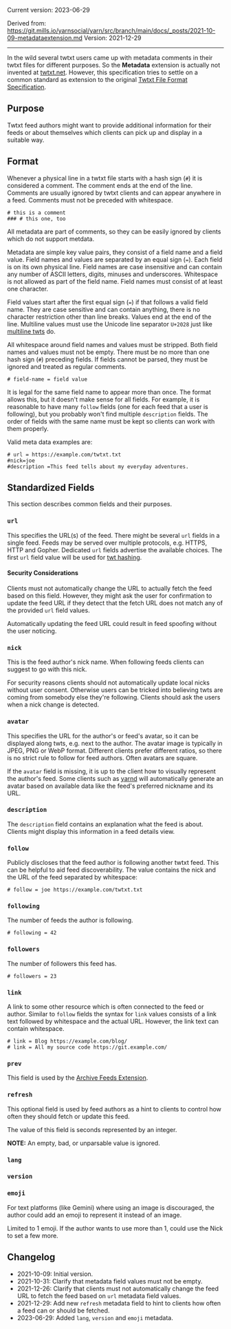 Current version: 2023-06-29

Derived from: https://git.mills.io/yarnsocial/yarn/src/branch/main/docs/_posts/2021-10-09-metadataextension.md
Version: 2021-12-29

---

In the wild several twtxt users came up with metadata comments in their twtxt files for different purposes. So the **Metadata** extension is actually not invented at [twtxt.net](https://twtxt.net/). However, this specification tries to settle on a common standard as extension to the original [Twtxt File Format Specification](https://twtxt.readthedocs.io/en/latest/user/twtxtfile.html).

## Purpose
Twtxt feed authors might want to provide additional information for their feeds or about themselves which clients can pick up and display in a suitable way.

## Format
Whenever a physical line in a twtxt file starts with a hash sign (`#`) it is considered a comment. The comment ends at the end of the line. Comments are usually ignored by twtxt clients and can appear anywhere in a feed. Comments must not be preceded with whitespace.

```
# this is a comment
### # this one, too
```

All metadata are part of comments, so they can be easily ignored by clients which do not support metdata.

Metadata are simple key value pairs, they consist of a field name and a field value. Field names and values are separated by an equal sign (`=`). Each field is on its own physical line. Field names are case insensitive and can contain any number of ASCII letters, digits, minuses and underscores. Whitespace is not allowed as part of the field name. Field names must consist of at least one
character.

Field values start after the first equal sign (`=`) if that follows a valid field name. They are case sensitive and can contain anything, there is no character restriction other than line breaks. Values end at the end of the line. Multiline values must use the Unicode line separator `U+2028` just like [multiline twts](multilineextension.html) do.

All whitespace around field names and values must be stripped. Both field names and values must not be empty. There must be no more than one hash sign (`#`) preceding fields. If fields cannot be parsed, they must be ignored and treated as regular comments.

```
# field-name = field value
```

It is legal for the same field name to appear more than once. The format allows this, but it doesn't make sense for all fields. For example, it is reasonable to have many `follow` fields (one for each feed that a user is following), but you probably won't find multiple `description` fields. The order of fields with the same name must be kept so clients can work with them properly.

Valid meta data examples are:

```
# url = https://example.com/twtxt.txt
#nick=joe
#description =This feed tells about my everyday adventures.
```

## Standardized Fields

This section describes common fields and their purposes.

### `url`

This specifies the URL(s) of the feed. There might be several `url` fields in a
single feed. Feeds may be served over multiple protocols, e.g. HTTPS, HTTP and
Gopher. Dedicated `url` fields advertise the available choices. The first `url`
field value will be used for [twt hashing](twthashextension.html).

#### Security Considerations

Clients must not automatically change the URL to actually fetch the feed based
on this field. However, they might ask the user for confirmation to update the
feed URL if they detect that the fetch URL does not match any of the provided
`url` field values.

Automatically updating the feed URL could result in feed spoofing without the
user noticing.

### `nick`

This is the feed author's nick name. When following feeds clients can suggest
to go with this nick.

For security reasons clients should not automatically update local nicks
without user consent. Otherwise users can be tricked into believing twts are
coming from somebody else they're following. Clients should ask the users when
a nick change is detected.

### `avatar`

This specifies the URL for the author's or feed's avatar, so it can be
displayed along twts, e.g. next to the author. The avatar image is typically in
JPEG, PNG or WebP format. Different clients prefer different ratios, so there
is no strict rule to follow for feed authors. Often avatars are square.

If the `avatar` field is missing, it is up to the client how to visually
represent the author's feed. Some clients such as
[yarnd](https://git.mills.io/yarnsocial/yarn) will automatically generate an
avatar based on available data like the feed's preferred nickname and its URL.

### `description`

The `description` field contains an explanation what the feed is about. Clients
might display this information in a feed details view.

### `follow`

Publicly discloses that the feed author is following another twtxt feed. This
can be helpful to aid feed discoverability. The value contains the nick and the
URL of the feed separated by whitespace:

```
# follow = joe https://example.com/twtxt.txt
```

### `following`

The number of feeds the author is following.

```
# following = 42
```

### `followers`

The number of followers this feed has.

```
# followers = 23
```

### `link`

A link to some other resource which is often connected to the feed or author.
Similar to `follow` fields the syntax for `link` values consists of a link text
followed by whitespace and the actual URL. However, the link text can contain
whitespace.

```
# link = Blog https://example.com/blog/
# link = All my source code https://git.example.com/
```

### `prev`

This field is used by the [Archive Feeds Extension](archivefeedsextension.html).


### `refresh`

This optional field is used by feed authors as a hint to clients to control how often they should fetch or update this feed.

The value of this field is seconds represented by an integer.

**NOTE:** An empty, bad, or unparsable value is ignored.

### `lang`

### `version`

### `emoji`
For text platforms (like Gemini) where using an image is discouraged,
the author could add an emoji to represent it instead of an image.

Limited to 1 emoji.
If the author wants to use more than 1, could use the Nick to set a few more.

## Changelog

* 2021-10-09: Initial version.
* 2021-10-31: Clarify that metadata field values must not be empty.
* 2021-12-26: Clarify that clients must not automatically change the feed URL to fetch the feed based on `url` metadata field values.
* 2021-12-29: Add new `refresh` metadata field to hint to clients how often a feed can or should be fetched.
* 2023-06-29: Added `lang`, `version` and `emoji` metadata.